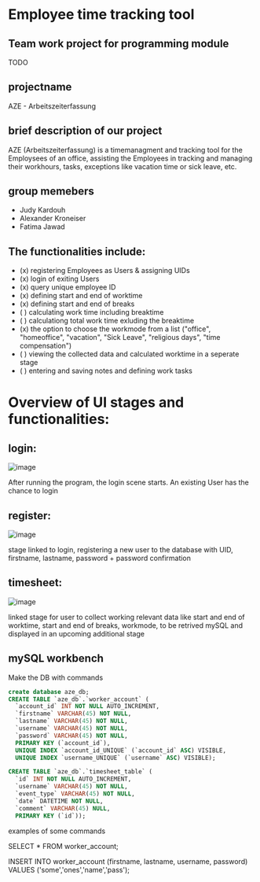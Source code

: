 # Employee time tracking tool
## Team work project for programming module
TODO
## projectname
AZE - Arbeitszeiterfassung

## brief description of our project
AZE (Arbeitszeiterfassung) is a timemanagment and tracking tool for the Employsees of an office, assisting the Employees in tracking and managing their workhours, tasks, exceptions like vacation time or sick leave, etc.

## group memebers
* Judy Kardouh
* Alexander Kroneiser
* Fatima Jawad

## The functionalities include:
* (x) registering Employees as Users & assigning UIDs
* (x) login of exiting Users
* (x) query unique employee ID
* (x) defining start and end of worktime
* (x) defining start and end of breaks
* ( ) calculating work time including breaktime
* ( ) calculationg total work time exluding the breaktime
* (x) the option to choose the workmode from a list ("office", "homeoffice", "vacation", "Sick Leave", "religious days", "time compensation")
* ( ) viewing the collected data and calculated worktime in a seperate stage
* ( ) entering and saving notes and defining work tasks

# Overview of UI stages and functionalities:
## login:
![image](https://user-images.githubusercontent.com/121894511/211634127-f4fe5d2b-052e-48ab-8a47-3a8693dff5a3.png)

After running the program, the login scene starts. An existing User has the chance to login

## register:
![image](https://user-images.githubusercontent.com/121894511/211634355-c5c90e19-1088-47c1-bd70-ecb3ebbcfc72.png)

stage linked to login, registering a new user to the database with UID, firstname, lastname, password + password confirmation

## timesheet:
![image](https://user-images.githubusercontent.com/121894511/211634500-1fe99882-a074-4d51-b2ab-c913ff28e222.png)

linked stage for user to collect working relevant data like start and end of worktime, start and end of breaks, workmode, to be retrived mySQL and displayed in an upcoming additional stage


## mySQL workbench

Make the DB with commands
~~~~sql
create database aze_db;
CREATE TABLE `aze_db`.`worker_account` (
  `account_id` INT NOT NULL AUTO_INCREMENT,
  `firstname` VARCHAR(45) NOT NULL,
  `lastname` VARCHAR(45) NOT NULL,
  `username` VARCHAR(45) NOT NULL,
  `password` VARCHAR(45) NOT NULL,
  PRIMARY KEY (`account_id`),
  UNIQUE INDEX `account_id_UNIQUE` (`account_id` ASC) VISIBLE,
  UNIQUE INDEX `username_UNIQUE` (`username` ASC) VISIBLE);

CREATE TABLE `aze_db`.`timesheet_table` (
  `id` INT NOT NULL AUTO_INCREMENT,
  `username` VARCHAR(45) NOT NULL,
  `event_type` VARCHAR(45) NOT NULL,
  `date` DATETIME NOT NULL,
  `comment` VARCHAR(45) NULL,
  PRIMARY KEY (`id`));
~~~~
  


examples of some commands  

SELECT * FROM worker_account;

INSERT INTO worker_account (firstname, lastname, username, password) VALUES ('some','ones','name','pass');

